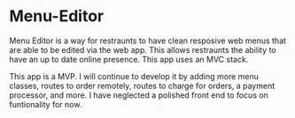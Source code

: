 # Menu-Editor
Menu Editor is a way for restraunts to have clean resposive web menus that are able to be edited via the web app.  This allows restraunts the ability to have an up to date online presence.  This app uses an MVC stack.

This app is a MVP.  I will continue to develop it by adding more menu classes, routes to order remotely, routes to charge for orders, a payment processor, and more.  I have neglected a polished front end to focus on funtionality for now.